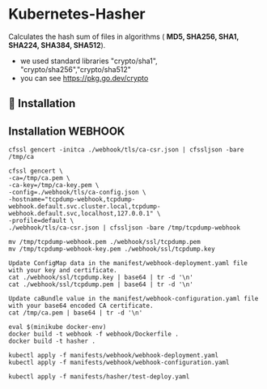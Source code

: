 # Kubernetes-Hasher

Calculates the hash sum of files in algorithms ( **MD5, SHA256, SHA1, SHA224, SHA384, SHA512**).

+ we used standard libraries "crypto/sha1", "crypto/sha256","crypto/sha512"
+ you can see https://pkg.go.dev/crypto

## :hammer: Installation



## Installation WEBHOOK
```
cfssl gencert -initca ./webhook/tls/ca-csr.json | cfssljson -bare /tmp/ca

cfssl gencert \
-ca=/tmp/ca.pem \
-ca-key=/tmp/ca-key.pem \
-config=./webhook/tls/ca-config.json \
-hostname="tcpdump-webhook,tcpdump-webhook.default.svc.cluster.local,tcpdump-webhook.default.svc,localhost,127.0.0.1" \
-profile=default \
./webhook/tls/ca-csr.json | cfssljson -bare /tmp/tcpdump-webhook

mv /tmp/tcpdump-webhook.pem ./webhook/ssl/tcpdump.pem
mv /tmp/tcpdump-webhook-key.pem ./webhook/ssl/tcpdump.key

Update ConfigMap data in the manifest/webhook-deployment.yaml file with your key and certificate.
cat ./webhook/ssl/tcpdump.key | base64 | tr -d '\n'
cat ./webhook/ssl/tcpdump.pem | base64 | tr -d '\n'

Update caBundle value in the manifest/webhook-configuration.yaml file with your base64 encoded CA certificate.
cat /tmp/ca.pem | base64 | tr -d '\n'

eval $(minikube docker-env)
docker build -t webhook -f webhook/Dockerfile .
docker build -t hasher .

kubectl apply -f manifests/webhook/webhook-deployment.yaml
kubectl apply -f manifests/webhook/webhook-configuration.yaml

kubectl apply -f manifests/hasher/test-deploy.yaml
```